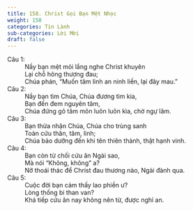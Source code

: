 ```yaml
---
title: 158. Christ Gọi Bạn Mệt Nhọc
weight: 158
categories: Tin Lành
sub-categories: Lời Mời
draft: false
---
```

<dl><dt>Câu 1:</dt><dd data-verse="1">Nầy bạn mệt mỏi lắng nghe Christ khuyên <br/>Lại chỗ hông thương đau; <br/>Chúa phán, “Muốn tâm linh an ninh liền, lại đây mau.” </dd><dt>Câu 2:</dt><dd data-verse="2">Nầy bạn tìm Chúa, Chúa đương tìm kia, <br/>Bạn đến đem nguyên tâm, <br/>Chúa đứng gõ tâm môn luôn luôn kìa, chờ ngự lâm. </dd><dt>Câu 3:</dt><dd data-verse="3">Bạn thừa nhận Chúa, Chúa cho trùng sanh <br/>Toàn cứu thân, tâm, linh; <br/>Chúa bảo dưỡng đến khi tên thiên thành, thật hạnh vinh. </dd><dt>Câu 4:</dt><dd data-verse="4"> Bạn còn từ chối cứu ân Ngài sao, <br/>Mà nói “Không, không” a? <br/>Nỡ thoái thác để Christ đau thương nào, Ngài đành qua. </dd><dt>Câu 5:</dt><dd data-verse="5">Cuộc đời bạn cảm thấy lao phiền ư? <br/>Lòng thống bi than van? <br/>Khá tiếp cứu ân nay không nên từ, được nghỉ an. </dd></dl>